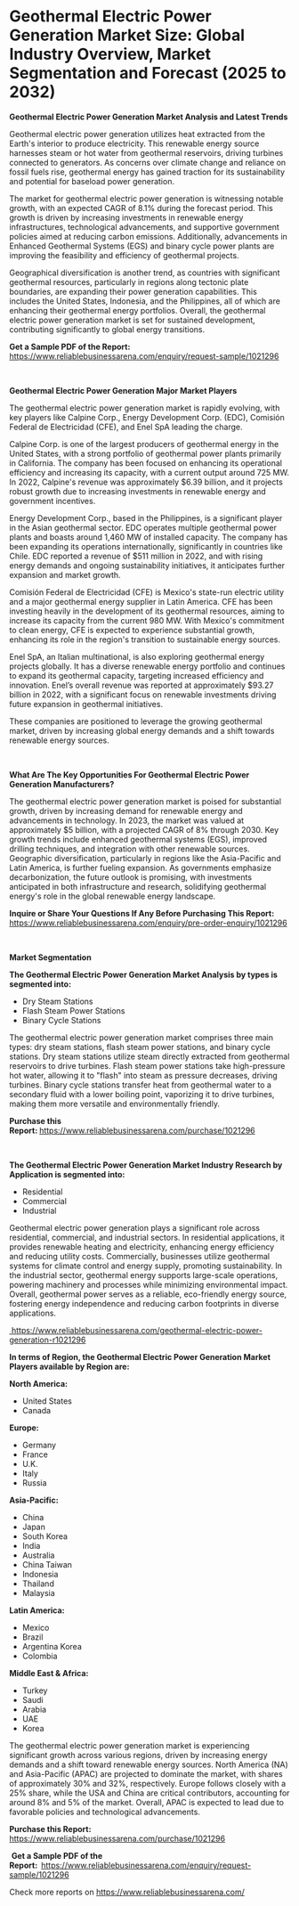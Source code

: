 <p><h1>Geothermal Electric Power Generation Market Size: Global Industry Overview, Market Segmentation and Forecast (2025 to 2032)</h1></p><p><strong>Geothermal Electric Power Generation Market Analysis and Latest Trends</strong></p>
<p><p>Geothermal electric power generation utilizes heat extracted from the Earth's interior to produce electricity. This renewable energy source harnesses steam or hot water from geothermal reservoirs, driving turbines connected to generators. As concerns over climate change and reliance on fossil fuels rise, geothermal energy has gained traction for its sustainability and potential for baseload power generation.</p><p>The market for geothermal electric power generation is witnessing notable growth, with an expected CAGR of 8.1% during the forecast period. This growth is driven by increasing investments in renewable energy infrastructures, technological advancements, and supportive government policies aimed at reducing carbon emissions. Additionally, advancements in Enhanced Geothermal Systems (EGS) and binary cycle power plants are improving the feasibility and efficiency of geothermal projects.</p><p>Geographical diversification is another trend, as countries with significant geothermal resources, particularly in regions along tectonic plate boundaries, are expanding their power generation capabilities. This includes the United States, Indonesia, and the Philippines, all of which are enhancing their geothermal energy portfolios. Overall, the geothermal electric power generation market is set for sustained development, contributing significantly to global energy transitions.</p></p>
<p><strong>Get a Sample PDF of the Report:&nbsp;</strong> <a href="https://www.reliablebusinessarena.com/enquiry/request-sample/1021296?utm_campaign=3218&utm_medium=2&utm_source=Github&utm_content=ia&utm_term=21032025&utm_id=geothermal-electric-power-generation">https://www.reliablebusinessarena.com/enquiry/request-sample/1021296</a></p>
<p>&nbsp;</p>
<p><strong>Geothermal Electric Power Generation Major Market Players</strong></p>
<p><p>The geothermal electric power generation market is rapidly evolving, with key players like Calpine Corp., Energy Development Corp. (EDC), Comisión Federal de Electricidad (CFE), and Enel SpA leading the charge. </p><p>Calpine Corp. is one of the largest producers of geothermal energy in the United States, with a strong portfolio of geothermal power plants primarily in California. The company has been focused on enhancing its operational efficiency and increasing its capacity, with a current output around 725 MW. In 2022, Calpine's revenue was approximately $6.39 billion, and it projects robust growth due to increasing investments in renewable energy and government incentives.</p><p>Energy Development Corp., based in the Philippines, is a significant player in the Asian geothermal sector. EDC operates multiple geothermal power plants and boasts around 1,460 MW of installed capacity. The company has been expanding its operations internationally, significantly in countries like Chile. EDC reported a revenue of $511 million in 2022, and with rising energy demands and ongoing sustainability initiatives, it anticipates further expansion and market growth.</p><p>Comisión Federal de Electricidad (CFE) is Mexico's state-run electric utility and a major geothermal energy supplier in Latin America. CFE has been investing heavily in the development of its geothermal resources, aiming to increase its capacity from the current 980 MW. With Mexico's commitment to clean energy, CFE is expected to experience substantial growth, enhancing its role in the region's transition to sustainable energy sources.</p><p>Enel SpA, an Italian multinational, is also exploring geothermal energy projects globally. It has a diverse renewable energy portfolio and continues to expand its geothermal capacity, targeting increased efficiency and innovation. Enel’s overall revenue was reported at approximately $93.27 billion in 2022, with a significant focus on renewable investments driving future expansion in geothermal initiatives. </p><p>These companies are positioned to leverage the growing geothermal market, driven by increasing global energy demands and a shift towards renewable energy sources.</p></p>
<p>&nbsp;</p>
<p><strong>What Are The Key Opportunities For Geothermal Electric Power Generation Manufacturers?</strong></p>
<p><p>The geothermal electric power generation market is poised for substantial growth, driven by increasing demand for renewable energy and advancements in technology. In 2023, the market was valued at approximately $5 billion, with a projected CAGR of 8% through 2030. Key growth trends include enhanced geothermal systems (EGS), improved drilling techniques, and integration with other renewable sources. Geographic diversification, particularly in regions like the Asia-Pacific and Latin America, is further fueling expansion. As governments emphasize decarbonization, the future outlook is promising, with investments anticipated in both infrastructure and research, solidifying geothermal energy's role in the global renewable energy landscape.</p></p>
<p><strong>Inquire or Share Your Questions If Any Before Purchasing This Report:</strong> <a href="https://www.reliablebusinessarena.com/enquiry/pre-order-enquiry/1021296?utm_campaign=3218&utm_medium=2&utm_source=Github&utm_content=ia&utm_term=21032025&utm_id=geothermal-electric-power-generation">https://www.reliablebusinessarena.com/enquiry/pre-order-enquiry/1021296</a></p>
<p>&nbsp;</p>
<p><strong>Market Segmentation</strong></p>
<p><strong>The Geothermal Electric Power Generation Market Analysis by types is segmented into:</strong></p>
<p><ul><li>Dry Steam Stations</li><li>Flash Steam Power Stations</li><li>Binary Cycle Stations</li></ul></p>
<p><p>The geothermal electric power generation market comprises three main types: dry steam stations, flash steam power stations, and binary cycle stations. Dry steam stations utilize steam directly extracted from geothermal reservoirs to drive turbines. Flash steam power stations take high-pressure hot water, allowing it to "flash" into steam as pressure decreases, driving turbines. Binary cycle stations transfer heat from geothermal water to a secondary fluid with a lower boiling point, vaporizing it to drive turbines, making them more versatile and environmentally friendly.</p></p>
<p><strong>Purchase this Report:&nbsp;</strong><a href="https://www.reliablebusinessarena.com/purchase/1021296?utm_campaign=3218&utm_medium=2&utm_source=Github&utm_content=ia&utm_term=21032025&utm_id=geothermal-electric-power-generation">https://www.reliablebusinessarena.com/purchase/1021296</a></p>
<p>&nbsp;</p>
<p><strong>The Geothermal Electric Power Generation Market Industry Research by Application is segmented into:</strong></p>
<p><ul><li>Residential</li><li>Commercial</li><li>Industrial</li></ul></p>
<p><p>Geothermal electric power generation plays a significant role across residential, commercial, and industrial sectors. In residential applications, it provides renewable heating and electricity, enhancing energy efficiency and reducing utility costs. Commercially, businesses utilize geothermal systems for climate control and energy supply, promoting sustainability. In the industrial sector, geothermal energy supports large-scale operations, powering machinery and processes while minimizing environmental impact. Overall, geothermal power serves as a reliable, eco-friendly energy source, fostering energy independence and reducing carbon footprints in diverse applications.</p></p>
<p><a href="https://www.reliablebusinessarena.com/geothermal-electric-power-generation-r1021296?utm_campaign=3218&utm_medium=2&utm_source=Github&utm_content=ia&utm_term=21032025&utm_id=geothermal-electric-power-generation">&nbsp;https://www.reliablebusinessarena.com/geothermal-electric-power-generation-r1021296</a></p>
<p><strong>In terms of Region, the Geothermal Electric Power Generation Market Players available by Region are:</strong></p>
<p>
    <p> <strong> North America: </strong>
        <ul>
            <li>United States</li>
            <li>Canada</li>
        </ul>
        </p> 
    <p> <strong> Europe: </strong>
        <ul>
            <li>Germany</li>
            <li>France</li>
            <li>U.K.</li>
            <li>Italy</li>
            <li>Russia</li>
        </ul>
        </p> 
    <p> <strong> Asia-Pacific: </strong>
        <ul>
            <li>China</li>
            <li>Japan</li>
            <li>South Korea</li>
            <li>India</li>
            <li>Australia</li>
            <li>China Taiwan</li>
            <li>Indonesia</li>
            <li>Thailand</li>
            <li>Malaysia</li>
        </ul>
        </p> 
    <p> <strong> Latin America: </strong>
        <ul>
            <li>Mexico</li>
            <li>Brazil</li>
            <li>Argentina Korea</li>
            <li>Colombia</li>
        </ul>
        </p> 
    <p> <strong> Middle East & Africa: </strong>
        <ul>
            <li>Turkey</li>
            <li>Saudi</li>
            <li>Arabia</li>
            <li>UAE</li>
            <li>Korea</li>
        </ul>
    </p>
    </p>
<p><p>The geothermal electric power generation market is experiencing significant growth across various regions, driven by increasing energy demands and a shift toward renewable energy sources. North America (NA) and Asia-Pacific (APAC) are projected to dominate the market, with shares of approximately 30% and 32%, respectively. Europe follows closely with a 25% share, while the USA and China are critical contributors, accounting for around 8% and 5% of the market. Overall, APAC is expected to lead due to favorable policies and technological advancements.</p></p>
<p><strong>Purchase this Report: </strong><a href="https://www.reliablebusinessarena.com/purchase/1021296?utm_campaign=3218&utm_medium=2&utm_source=Github&utm_content=ia&utm_term=21032025&utm_id=geothermal-electric-power-generation">https://www.reliablebusinessarena.com/purchase/1021296</a></p>
<p>&nbsp;<strong>Get a Sample PDF of the Report:&nbsp;&nbsp;</strong><a href="https://www.reliablebusinessarena.com/enquiry/request-sample/1021296?utm_campaign=3218&utm_medium=2&utm_source=Github&utm_content=ia&utm_term=21032025&utm_id=geothermal-electric-power-generation">https://www.reliablebusinessarena.com/enquiry/request-sample/1021296</a></p>
<p><strong></strong></p>
<p>Check more reports on <a href="https://www.reliablebusinessarena.com/?utm_campaign=3218&utm_medium=2&utm_source=Github&utm_content=ia&utm_term=21032025&utm_id=geothermal-electric-power-generation">https://www.reliablebusinessarena.com/</a></p>